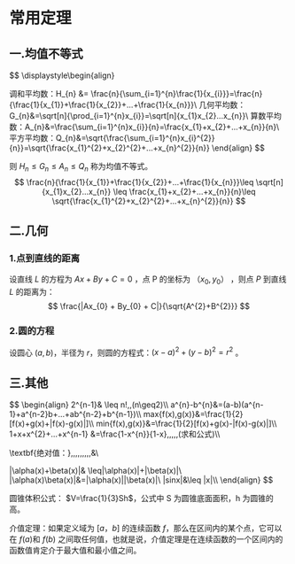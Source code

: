 # 常用定理



##  一.均值不等式

$$
\displaystyle\begin{align}

调和平均数：H_{n} &= \frac{n}{\sum_{i=1}^{n}\frac{1}{x_{i}}}=\frac{n}{\frac{1}{x_{1}}+\frac{1}{x_{2}}+...+\frac{1}{x_{n}}}\\
几何平均数：G_{n}&=\sqrt[n]{\prod_{i=1}^{n}x_{i}}=\sqrt[n]{x_{1}x_{2}...x_{n}}\\
算数平均数：A_{n}&=\frac{\sum_{i=1}^{n}x_{i}}{n}=\frac{x_{1}+x_{2}+...+x_{n}}{n}\\
平方平均数：Q_{n}&=\sqrt{\frac{\sum_{i=1}^{n}x_{i}^{2}}{n}}=\sqrt{\frac{x_{1}^{2}+x_{2}^{2}+...+x_{n}^{2}}{n}}
\end{align}
$$

则  $H_{n}\leq G_{n}\leq A_{n}\leq Q_{n}$ 称为均值不等式。
$$
\frac{n}{\frac{1}{x_{1}}+\frac{1}{x_{2}}+...+\frac{1}{x_{n}}}\leq \sqrt[n]{x_{1}x_{2}...x_{n}} \leq \frac{x_{1}+x_{2}+...+x_{n}}{n}\leq \sqrt{\frac{x_{1}^{2}+x_{2}^{2}+...+x_{n}^{2}}{n}}
$$





## 二.几何



### 1.点到直线的距离


设直线 $L$ 的方程为 $Ax+By+C=0$ ，点 P 的坐标为 $（x_{0},y_{0}）$ ，则点 $P$ 到直线 $L$ 的距离为：
$$
\frac{|Ax_{0} + By_{0} + C|}{\sqrt{A^{2}+B^{2}}}
$$




### 2.圆的方程

设圆心 $(a,b)$，半径为 $r$，则圆的方程式：$(x-a)^{2}+(y-b)^{2} = r^{2}$ 。









## 三.其他

$$
\begin{align}
2^{n-1}& \leq n!\,\,(n\geq2)\\\\
 a^{n}-b^{n}&=(a-b)(a^{n-1}+a^{n-2}b+...+ab^{n-2}+b^{n-1})\\\\
 max\{f(x),g(x)\}&=\frac{1}{2}[f(x)+g(x)+|f(x)-g(x)|]\\\\
 min\{f(x),g(x)\}&=\frac{1}{2}[f(x)+g(x)-|f(x)-g(x)|]\\\\
 1+x+x^{2}+...+x^{n-1} &=\frac{1-x^{n}}{1-x}\,\,\,\,\,(求和公式)\\\\
 

\textbf{绝对值：}\,\,\,\,\,\,\,\,\,&\\

|\alpha(x)+\beta(x)|& \leq|\alpha(x)|+|\beta(x)|\\
|\alpha(x)\beta(x)|&=|\alpha(x)||\beta(x)|\\
|sinx|&\leq |x|\\\\
\end{align}
$$



圆锥体积公式： $V=\frac{1}{3}Sh$，公式中 S 为圆锥底面面积，h 为圆锥的高。





介值定理：如果定义域为 $[a，b]$ 的连续函数 $f$，那么在区间内的某个点，它可以在 $f(a)$和 $f(b)$ 之间取任何值，也就是说，介值定理是在连续函数的一个区间内的函数值肯定介于最大值和最小值之间。